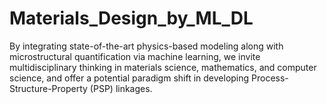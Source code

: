 # Materials_Design_by_ML_DL
By integrating state-of-the-art physics-based modeling along with microstructural quantification via machine learning, we invite multidisciplinary thinking in materials science, mathematics, and computer science, and offer a potential paradigm shift in developing Process-Structure-Property (PSP) linkages.
